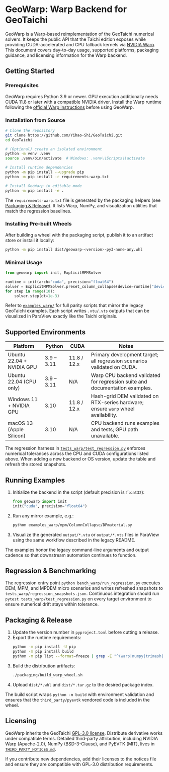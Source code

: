# GeoWarp: Warp Backend for GeoTaichi

GeoWarp is a Warp-based reimplementation of the GeoTaichi numerical solvers. It keeps the public API that the Taichi edition exposes while providing CUDA-accelerated and CPU fallback kernels via [NVIDIA Warp](https://github.com/NVIDIA/warp). This document covers day-to-day usage, supported platforms, packaging guidance, and licensing information for the Warp backend.

## Getting Started

### Prerequisites

GeoWarp requires Python 3.9 or newer. GPU execution additionally needs CUDA 11.8 or later with a compatible NVIDIA driver. Install the Warp runtime following the [official Warp instructions](https://github.com/NVIDIA/warp#installation) before using GeoWarp.

### Installation from Source

```bash
# Clone the repository
git clone https://github.com/Yihao-Shi/GeoTaichi.git
cd GeoTaichi

# (Optional) create an isolated environment
python -m venv .venv
source .venv/bin/activate  # Windows: .venv\\Scripts\\activate

# Install runtime dependencies
python -m pip install --upgrade pip
python -m pip install -r requirements-warp.txt

# Install GeoWarp in editable mode
python -m pip install -e .
```

The `requirements-warp.txt` file is generated by the packaging helpers (see [Packaging & Release](#packaging--release)). It lists Warp, NumPy, and visualization utilities that match the regression baselines.

### Installing Pre-built Wheels

After building a wheel with the packaging script, publish it to an artifact store or install it locally:

```bash
python -m pip install dist/geowarp-<version>-py3-none-any.whl
```

### Minimal Usage

```python
from geowarp import init, ExplicitMPMSolver

runtime = init(arch="cuda", precision="float64")
solver = ExplicitMPMSolver.preset_column_collapse(device=runtime["device"].id)
for step in range(10):
    solver.step(dt=1e-3)
```

Refer to [`examples_warp/`](examples_warp/) for full parity scripts that mirror the legacy GeoTaichi examples. Each script writes `.vtu/.vts` outputs that can be visualized in ParaView exactly like the Taichi originals.

## Supported Environments

| Platform | Python | CUDA | Notes |
| --- | --- | --- | --- |
| Ubuntu 22.04 + NVIDIA GPU | 3.9 – 3.11 | 11.8 / 12.x | Primary development target; all regression scenarios validated on CUDA. |
| Ubuntu 22.04 (CPU only) | 3.9 – 3.11 | N/A | Warp CPU backend validated for regression suite and documentation examples. |
| Windows 11 + NVIDIA GPU | 3.10 | 11.8 / 12.x | Hash-grid DEM validated on RTX-series hardware; ensure `warp` wheel availability. |
| macOS 13 (Apple Silicon) | 3.10 | N/A | CPU backend runs examples and tests; GPU path unavailable. |

The regression harness in [`tests_warp/test_regression.py`](tests_warp/test_regression.py) enforces numerical tolerances across the CPU and CUDA configurations listed above. When adding a new backend or OS version, update the table and refresh the stored snapshots.

## Running Examples

1. Initialize the backend in the script (default precision is `float32`):
   ```python
   from geowarp import init
   init("cuda", precision="float64")
   ```
2. Run any mirror example, e.g.:
   ```bash
   python examples_warp/mpm/ColumnCollapse/DPmaterial.py
   ```
3. Visualize the generated `output/*.vtu` or `output/*.vts` files in ParaView using the same workflow described in the legacy README.

The examples honor the legacy command-line arguments and output cadence so that downstream automation continues to function.

## Regression & Benchmarking

The regression entry point `python bench_warp/run_regression.py` executes DEM, MPM, and MPDEM micro scenarios and writes refreshed snapshots to `tests_warp/regression_snapshots.json`. Continuous integration should run `pytest tests_warp/test_regression.py` on every target environment to ensure numerical drift stays within tolerance.

## Packaging & Release

1. Update the version number in `pyproject.toml` before cutting a release.
2. Export the runtime requirements:
   ```bash
   python -m pip install -U pip
   python -m pip install build
   python -m pip list --format=freeze | grep -E "^(warp|numpy|trimesh|shapely|pyevtk|imageio|rich|pynvml)" > requirements-warp.txt
   ```
3. Build the distribution artifacts:
   ```bash
   ./packaging/build_warp_wheel.sh
   ```
4. Upload `dist/*.whl` and `dist/*.tar.gz` to the desired package index.

The build script wraps `python -m build` with environment validation and ensures that the `third_party/pyevtk` vendored code is included in the wheel.

## Licensing

GeoWarp inherits the GeoTaichi [GPL-3.0 license](LICENSE). Distribute derivative works under compatible terms. Detailed third-party attribution, including NVIDIA Warp (Apache-2.0), NumPy (BSD-3-Clause), and PyEVTK (MIT), lives in [`THIRD_PARTY_NOTICES.md`](THIRD_PARTY_NOTICES.md).

If you contribute new dependencies, add their licenses to the notices file and ensure they are compatible with GPL-3.0 distribution requirements.
